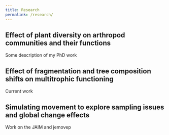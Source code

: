 ```yaml
---
title: Research
permalink: /research/
---
```


## Effect of plant diversity on arthropod communities and their functions

Some description of my PhD work

## Effect of fragmentation and tree composition shifts on multitrophic functioning

Current work

## Simulating movement to explore sampling issues and global change effects

Work on the JAIM and jemovep


